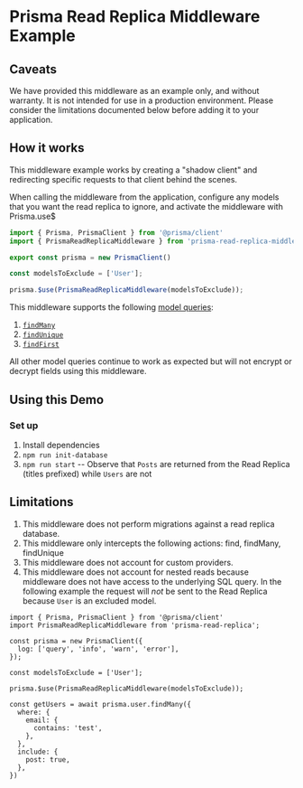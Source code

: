 # Prisma Read Replica Middleware Example

## Caveats

We have provided this middleware as an example only, and without warranty. It is not intended for use in a production environment. Please consider the limitations documented below before adding it to your application.

## How it works

This middleware example works by creating a "shadow client" and redirecting specific requests to that client behind the scenes.

When calling the middleware from the application, configure any models that you want the read replica to ignore, and activate the middleware with Prisma.use$

```ts
import { Prisma, PrismaClient } from '@prisma/client'
import { PrismaReadReplicaMiddleware } from 'prisma-read-replica-middleware';

export const prisma = new PrismaClient()

const modelsToExclude = ['User'];

prisma.$use(PrismaReadReplicaMiddleware(modelsToExclude));
```

This middleware supports the following [model queries](https://www.prisma.io/docs/reference/api-reference/prisma-client-reference#model-queries):

1. [`findMany`](https://www.prisma.io/docs/reference/api-reference/prisma-client-reference#findmany)
2. [`findUnique`](https://www.prisma.io/docs/reference/api-reference/prisma-client-reference#findunique) 
3. [`findFirst`](https://www.prisma.io/docs/reference/api-reference/prisma-client-reference#findfirst)

All other model queries continue to work as expected but will not encrypt or decrypt fields using this middleware.

## Using this Demo

### Set up

1. Install dependencies
2. `npm run init-database`
3. `npm run start` -- Observe that `Posts` are returned from the Read Replica (titles prefixed) while `Users` are not

## Limitations

1. This middleware does not perform migrations against a read replica database.
2. This middleware only intercepts the following actions: find, findMany, findUnique
3. This middleware does not account for custom providers.
4. This middleware does not account for nested reads because middleware does not have access to the underlying SQL query. In the following example the request will _not_ be sent to the Read Replica because `User` is an excluded model.

```
import { Prisma, PrismaClient } from '@prisma/client'
import PrismaReadReplicaMiddleware from 'prisma-read-replica';

const prisma = new PrismaClient({
  log: ['query', 'info', 'warn', 'error'],
});

const modelsToExclude = ['User'];

prisma.$use(PrismaReadReplicaMiddleware(modelsToExclude));

const getUsers = await prisma.user.findMany({
  where: {
    email: {
      contains: 'test',
    },
  },
  include: {
    post: true,
  },
})
```
